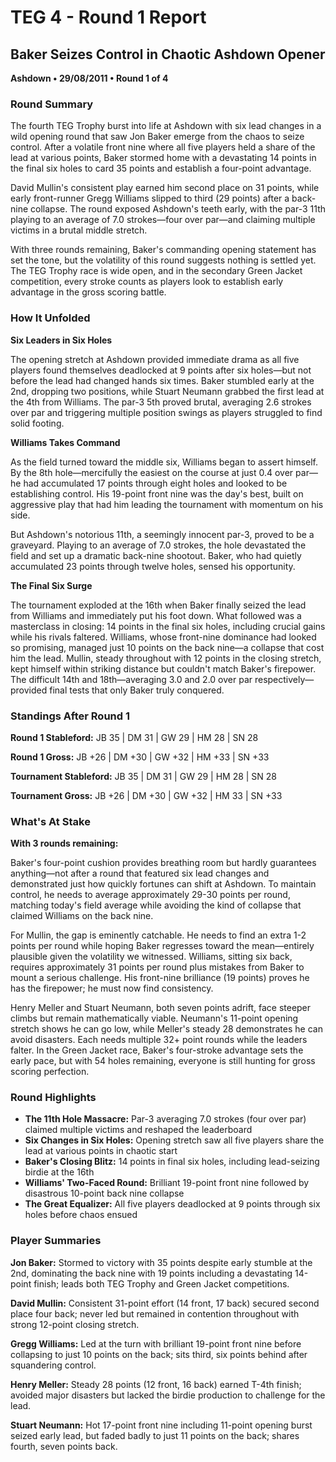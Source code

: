 # TEG 4 - Round 1 Report

## Baker Seizes Control in Chaotic Ashdown Opener
**Ashdown • 29/08/2011 • Round 1 of 4**

### Round Summary

The fourth TEG Trophy burst into life at Ashdown with six lead changes in a wild opening round that saw Jon Baker emerge from the chaos to seize control. After a volatile front nine where all five players held a share of the lead at various points, Baker stormed home with a devastating 14 points in the final six holes to card 35 points and establish a four-point advantage.

David Mullin's consistent play earned him second place on 31 points, while early front-runner Gregg Williams slipped to third (29 points) after a back-nine collapse. The round exposed Ashdown's teeth early, with the par-3 11th playing to an average of 7.0 strokes—four over par—and claiming multiple victims in a brutal middle stretch.

With three rounds remaining, Baker's commanding opening statement has set the tone, but the volatility of this round suggests nothing is settled yet. The TEG Trophy race is wide open, and in the secondary Green Jacket competition, every stroke counts as players look to establish early advantage in the gross scoring battle.

### How It Unfolded

**Six Leaders in Six Holes**

The opening stretch at Ashdown provided immediate drama as all five players found themselves deadlocked at 9 points after six holes—but not before the lead had changed hands six times. Baker stumbled early at the 2nd, dropping two positions, while Stuart Neumann grabbed the first lead at the 4th from Williams. The par-3 5th proved brutal, averaging 2.6 strokes over par and triggering multiple position swings as players struggled to find solid footing.

**Williams Takes Command**

As the field turned toward the middle six, Williams began to assert himself. By the 8th hole—mercifully the easiest on the course at just 0.4 over par—he had accumulated 17 points through eight holes and looked to be establishing control. His 19-point front nine was the day's best, built on aggressive play that had him leading the tournament with momentum on his side.

But Ashdown's notorious 11th, a seemingly innocent par-3, proved to be a graveyard. Playing to an average of 7.0 strokes, the hole devastated the field and set up a dramatic back-nine shootout. Baker, who had quietly accumulated 23 points through twelve holes, sensed his opportunity.

**The Final Six Surge**

The tournament exploded at the 16th when Baker finally seized the lead from Williams and immediately put his foot down. What followed was a masterclass in closing: 14 points in the final six holes, including crucial gains while his rivals faltered. Williams, whose front-nine dominance had looked so promising, managed just 10 points on the back nine—a collapse that cost him the lead. Mullin, steady throughout with 12 points in the closing stretch, kept himself within striking distance but couldn't match Baker's firepower. The difficult 14th and 18th—averaging 3.0 and 2.0 over par respectively—provided final tests that only Baker truly conquered.

### Standings After Round 1

**Round 1 Stableford:** JB 35 | DM 31 | GW 29 | HM 28 | SN 28

**Round 1 Gross:** JB +26 | DM +30 | GW +32 | HM +33 | SN +33

**Tournament Stableford:** JB 35 | DM 31 | GW 29 | HM 28 | SN 28

**Tournament Gross:** JB +26 | DM +30 | GW +32 | HM 33 | SN +33

### What's At Stake

**With 3 rounds remaining:**

Baker's four-point cushion provides breathing room but hardly guarantees anything—not after a round that featured six lead changes and demonstrated just how quickly fortunes can shift at Ashdown. To maintain control, he needs to average approximately 29-30 points per round, matching today's field average while avoiding the kind of collapse that claimed Williams on the back nine.

For Mullin, the gap is eminently catchable. He needs to find an extra 1-2 points per round while hoping Baker regresses toward the mean—entirely plausible given the volatility we witnessed. Williams, sitting six back, requires approximately 31 points per round plus mistakes from Baker to mount a serious challenge. His front-nine brilliance (19 points) proves he has the firepower; he must now find consistency.

Henry Meller and Stuart Neumann, both seven points adrift, face steeper climbs but remain mathematically viable. Neumann's 11-point opening stretch shows he can go low, while Meller's steady 28 demonstrates he can avoid disasters. Each needs multiple 32+ point rounds while the leaders falter. In the Green Jacket race, Baker's four-stroke advantage sets the early pace, but with 54 holes remaining, everyone is still hunting for gross scoring perfection.

### Round Highlights

- **The 11th Hole Massacre:** Par-3 averaging 7.0 strokes (four over par) claimed multiple victims and reshaped the leaderboard
- **Six Changes in Six Holes:** Opening stretch saw all five players share the lead at various points in chaotic start
- **Baker's Closing Blitz:** 14 points in final six holes, including lead-seizing birdie at the 16th
- **Williams' Two-Faced Round:** Brilliant 19-point front nine followed by disastrous 10-point back nine collapse
- **The Great Equalizer:** All five players deadlocked at 9 points through six holes before chaos ensued

### Player Summaries

**Jon Baker:** Stormed to victory with 35 points despite early stumble at the 2nd, dominating the back nine with 19 points including a devastating 14-point finish; leads both TEG Trophy and Green Jacket competitions.

**David Mullin:** Consistent 31-point effort (14 front, 17 back) secured second place four back; never led but remained in contention throughout with strong 12-point closing stretch.

**Gregg Williams:** Led at the turn with brilliant 19-point front nine before collapsing to just 10 points on the back; sits third, six points behind after squandering control.

**Henry Meller:** Steady 28 points (12 front, 16 back) earned T-4th finish; avoided major disasters but lacked the birdie production to challenge for the lead.

**Stuart Neumann:** Hot 17-point front nine including 11-point opening burst seized early lead, but faded badly to just 11 points on the back; shares fourth, seven points back.


